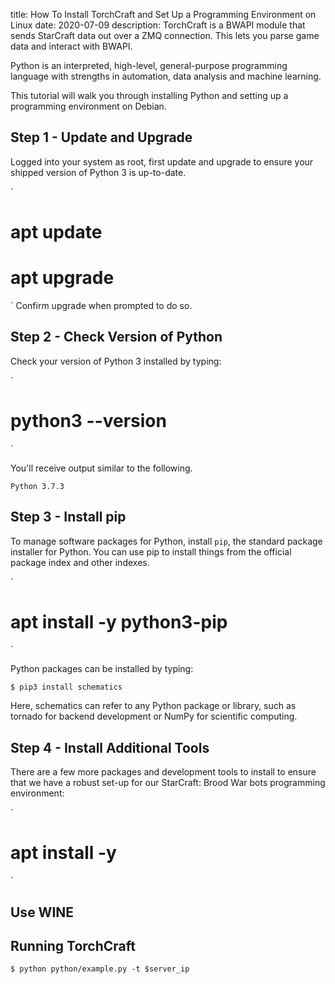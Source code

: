 title:  How To Install TorchCraft and Set Up a Programming Environment on Linux
date: 2020-07-09
description: TorchCraft is a BWAPI module that sends StarCraft data out over a ZMQ connection. This lets you parse game data and interact with BWAPI. 

Python is an interpreted, high-level, general-purpose programming language with strengths in automation, data analysis and machine learning.

This tutorial will walk you through installing Python and setting up a programming environment on Debian.

## Step 1 - Update and Upgrade

Logged into your system as root, first update and upgrade to ensure your shipped version of Python 3 is up-to-date.

`
# apt update
# apt upgrade
`
Confirm upgrade when prompted to do so.


## Step 2 - Check Version of Python

Check your version of Python 3 installed by typing:

`
# python3 --version
`

You'll receive output similar to the following.

`
Python 3.7.3
`

## Step 3 - Install pip

To manage software packages for Python, install `pip`, the standard package installer for Python. You can use pip to install things from the official package index and other indexes. 

`
# apt install -y python3-pip
`

Python packages can be installed by typing:

`
$ pip3 install schematics 
`

Here, schematics can refer to any Python package or library, such as tornado for backend development or NumPy for scientific computing. 

## Step 4 - Install Additional Tools
There are a few more packages and development tools to install to ensure that we have a robust set-up for our StarCraft: Brood War bots programming environment:

`
# apt install -y 
`


## Use WINE

## Running TorchCraft

`$ python python/example.py -t $server_ip`

